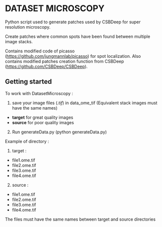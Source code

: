 # DATASET MICROSCOPY #


Python script used to generate patches used by CSBDeep for super resolution microscopy.

Create patches where common spots have been found between multiple image stacks.

Contains modified code of picasso (https://github.com/jungmannlab/picasso) for spot localization.
Also contains modified patches creation function from CSBDeep (https://github.com/CSBDeep/CSBDeep).


Getting started
---------------
To work with DatasetMicroscopy :
1) save your image files (*.tif*) in data_ome_tif  (Equivalent stack images must have the same names)
- **target** for great quality images
- **source** for poor quality images


2) Run generateData.py (python generateData.py)

Example of directory :
1) target : 
- file1.ome.tif
- file2.ome.tif
- file3.ome.tif
- file4.ome.tif
2) source :
- file1.ome.tif
- file2.ome.tif
- file3.ome.tif
- file4.ome.tif

The files must have the same names between target and source directories

